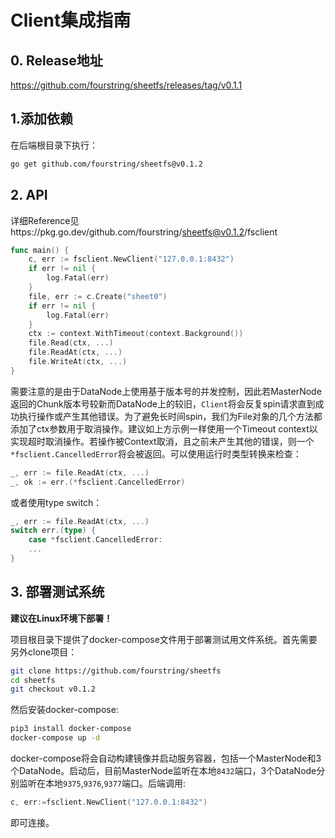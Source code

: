 # Client集成指南

## 0. Release地址

https://github.com/fourstring/sheetfs/releases/tag/v0.1.1

## 1.添加依赖

在后端根目录下执行：

```bash
go get github.com/fourstring/sheetfs@v0.1.2
```

## 2. API

详细Reference见https://pkg.go.dev/github.com/fourstring/sheetfs@v0.1.2/fsclient

```go
func main() {
    c, err := fsclient.NewClient("127.0.0.1:8432")
    if err != nil {
        log.Fatal(err)
    }
    file, err := c.Create("sheet0")
    if err != nil {
        log.Fatal(err)
    }
    ctx := context.WithTimeout(context.Background())
    file.Read(ctx, ...)
    file.ReadAt(ctx, ...)
    file.WriteAt(ctx, ...)
}
```

需要注意的是由于DataNode上使用基于版本号的并发控制，因此若MasterNode返回的Chunk版本号较新而DataNode上的较旧，`Client`将会反复spin请求直到成功执行操作或产生其他错误。为了避免长时间spin，我们为File对象的几个方法都添加了ctx参数用于取消操作。建议如上方示例一样使用一个Timeout context以实现超时取消操作。若操作被Context取消，且之前未产生其他的错误，则一个`*fsclient.CancelledError`将会被返回。可以使用运行时类型转换来检查：

```go
_, err := file.ReadAt(ctx, ...)
_, ok := err.(*fsclient.CancelledError)
```

或者使用type switch：

```go
_, err := file.ReadAt(ctx, ...)
switch err.(type) {
    case *fsclient.CancelledError:
    ...
}
```

## 3. 部署测试系统

**建议在Linux环境下部署！**

项目根目录下提供了docker-compose文件用于部署测试用文件系统。首先需要另外clone项目：

```bash
git clone https://github.com/fourstring/sheetfs
cd sheetfs
git checkout v0.1.2
```

然后安装docker-compose:

```bash
pip3 install docker-compose
docker-compose up -d
```

docker-compose将会自动构建镜像并启动服务容器，包括一个MasterNode和3个DataNode。启动后，目前MasterNode监听在本地`8432`端口，3个DataNode分别监听在本地`9375`,`9376`,`9377`端口。后端调用:

```go
c, err:=fsclient.NewClient("127.0.0.1:8432")
```

即可连接。

